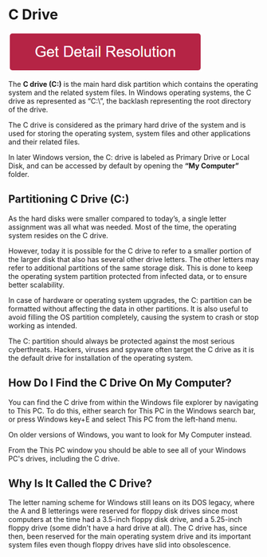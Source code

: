 # C Drive

[![C Drive](redd.png)](https://icncomputer.com/c-drive-computer/)

The **C drive (C:)** is the main hard disk partition which contains the operating system and the related system files. In Windows operating systems, the C drive as represented as “C:\”, the backlash representing the root directory of the drive.

The C drive is considered as the primary hard drive of the system and is used for storing the operating system, system files and other applications and their related files.

In later Windows version, the C: drive is labeled as Primary Drive or Local Disk, and can be accessed by default by opening the **“My Computer”** folder.

## Partitioning C Drive (C:)

As the hard disks were smaller compared to today’s, a single letter assignment was all what was needed. Most of the time, the operating system resides on the C drive.

However, today it is possible for the C drive to refer to a smaller portion of the larger disk that also has several other drive letters. The other letters may refer to additional partitions of the same storage disk. This is done to keep the operating system partition protected from infected data, or to ensure better scalability.

In case of hardware or operating system upgrades, the C: partition can be formatted without affecting the data in other partitions. It is also useful to avoid filling the OS partition completely, causing the system to crash or stop working as intended.

The C: partition should always be protected against the most serious cyberthreats. Hackers, viruses and spyware often target the C drive as it is the default drive for installation of the operating system.

## How Do I Find the C Drive On My Computer?

You can find the C drive from within the Windows file explorer by navigating to This PC. To do this, either search for This PC in the Windows search bar, or press Windows key+E and select This PC from the left-hand menu.

On older versions of Windows, you want to look for My Computer instead.

From the This PC window you should be able to see all of your Windows PC's drives, including the C drive.

## Why Is It Called the C Drive?

The letter naming scheme for Windows still leans on its DOS legacy, where the A and B letterings were reserved for floppy disk drives since most computers at the time had a 3.5-inch floppy disk drive, and a 5.25-inch floppy drive (some didn't have a hard drive at all). The C drive has, since then, been reserved for the main operating system drive and its important system files even though floppy drives have slid into obsolescence.
